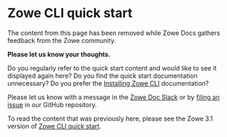 # Zowe CLI quick start

The content from this page has been removed while Zowe Docs gathers feedback from the Zowe community.

**Please let us know your thoughts.**

Do you regularly refer to the quick start content and would like to see it displayed again here? Do you find the quick start documentation unnecessary? Do you prefer the [Installing Zowe CLI](../user-guide/user-roadmap-zowe-cli.md) documentation?

Please let us know with a message in the [Zowe Doc Slack](https://openmainframeproject.slack.com/archives/CC961JYMQ) or by [filing an issue](https://github.com/zowe/docs-site/issues/new) in our GitHub repository.

To read the content that was previously here, please see the Zowe 3.1 version of [Zowe CLI quick start](https://docs.zowe.org/v3.1.x/getting-started/cli-getting-started).
